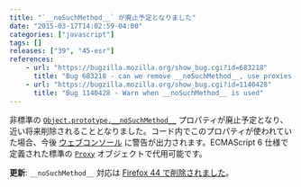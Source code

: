 ```yaml
---
title: "`__noSuchMethod__` が廃止予定となりました"
date: "2015-03-17T14:02:59-04:00"
categories: ["javascript"]
tags: []
releases: ["39", "45-esr"]
references:
    - url: "https://bugzilla.mozilla.org/show_bug.cgi?id=683218"
      title: "Bug 683218 - can we remove __noSuchMethod__, use proxies instead?"
    - url: "https://bugzilla.mozilla.org/show_bug.cgi?id=1140428"
      title: "Bug 1140428 - Warn when __noSuchMethod__ is used"
---
```

非標準の [`Object.prototype.__noSuchMethod__`](https://developer.mozilla.org/docs/Web/JavaScript/Reference/Global_Objects/Object/noSuchMethod) プロパティが廃止予定となり、近い将来削除されることとなりました。コード内でこのプロパティが使われていた場合、今後 [ウェブコンソール](https://developer.mozilla.org/docs/Tools/Web_Console) に警告が出力されます。ECMAScript 6 仕様で定義された標準の [`Proxy`](https://developer.mozilla.org/docs/Web/JavaScript/Reference/Global_Objects/Proxy) オブジェクトで代用可能です。

**更新**: `__noSuchMethod__` 対応は [Firefox 44 で削除されました](https://www.fxsitecompat.dev/ja/docs/2015/nosuchmethod-is-no-longer-supported/)。
